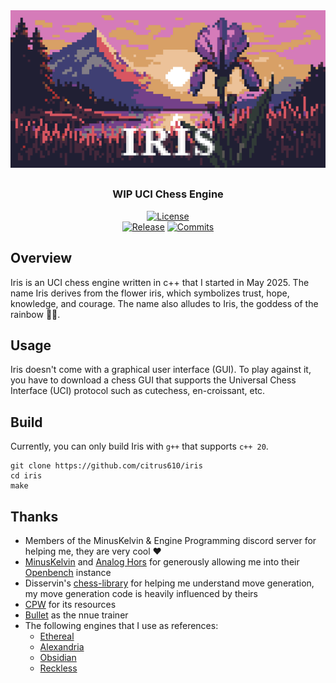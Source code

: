 <div align="center">

  <img src="logo.png" width=512>
  <h2></h2>
  <h3>WIP UCI Chess Engine</h3>

  [![License][badge-license]][link-license]
  <br>
  [![Release][badge-release]][link-release]
  [![Commits][badge-commits]][link-commits]

</div>

## Overview
Iris is an UCI chess engine written in c++ that I started in May 2025. The name Iris derives from the flower iris, which symbolizes trust, hope, knowledge, and courage. The name also alludes to Iris, the goddess of the rainbow 🏳️‍🌈.

## Usage
Iris doesn't come with a graphical user interface (GUI). To play against it, you have to download a chess GUI that supports the Universal Chess Interface (UCI) protocol such as cutechess, en-croissant, etc.

## Build
Currently, you can only build Iris with `g++` that supports `c++ 20`.
```
git clone https://github.com/citrus610/iris
cd iris
make
```

## Thanks
- Members of the MinusKelvin & Engine Programming discord server for helping me, they are very cool ❤️
- [MinusKelvin](https://github.com/MinusKelvin) and [Analog Hors](https://github.com/analog-hors) for generously allowing me into their [Openbench](https://analoghors.pythonanywhere.com/) instance
- Disservin's [chess-library](https://github.com/Disservin/chess-library) for helping me understand move generation, my move generation code is heavily influenced by theirs
- [CPW](https://www.chessprogramming.org/Main_Page) for its resources
- [Bullet](https://github.com/jw1912/bullet) as the nnue trainer
- The following engines that I use as references:
  - [Ethereal](https://github.com/AndyGrant/Ethereal)
  - [Alexandria](https://github.com/PGG106/Alexandria)
  - [Obsidian](https://github.com/gab8192/Obsidian)
  - [Reckless](https://github.com/codedeliveryservice/Reckless)

[badge-license]: https://img.shields.io/github/license/citrus610/iris?style=for-the-badge&label=license&color=success
[badge-release]: https://img.shields.io/github/v/release/citrus610/iris?style=for-the-badge&label=official%20release
[badge-commits]: https://img.shields.io/github/commits-since/citrus610/iris/latest?style=for-the-badge

[link-license]: LICENSE
[link-release]: https://github.com/citrus610/iris/releases/latest
[link-commits]: https://github.com/citrus610/iris/commits/main
